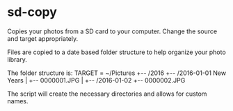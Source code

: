 # sd-copy

Copies your photos from a SD card to your computer.
Change the source and target appropriately.

Files are copied to a date based folder structure to help organize your photo library.

The folder structure is:
   TARGET = ~/Pictures
              +-- /2016
                  +-- /2016-01-01 New Years
                  |   +-- 0000001.JPG
                  |
                  +-- /2016-01-02
                      +-- 0000002.JPG
                                 
  The script will create the necessary directories and allows for custom names.       
